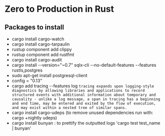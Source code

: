 # Zero to Production in Rust

## Packages to install

- cargo install cargo-watch
- cargo install cargo-tarpaulin
- rustup component add clippy
- rustup component add rustfmt
- cargo install cargo-audit
- cargo install --version="~0.7" sqlx-cli --no-default-features --features rustls,postgres
- sudo apt-get install postgresql-client
- config = "0.13"
- cargo add tracing --features log
  `tracing expands upon logging-style diagnostics by allowing libraries and applications to record structured events with additional information about temporary and causality - unlike a log message, a span in tracing has a beginning and end time, may be entered and exited by the flow of execution, and may exist within a nested tree of similar spans.`
- cargo install cargo-udeps (to remove unused dependencies run with: cargo +nightly udeps)
- cargo install bunyan : to prettify the outputted logs 'cargo test test_name | bunyan'
